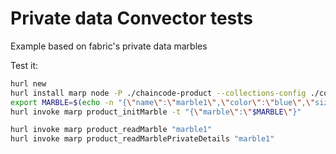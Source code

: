 # Private data Convector tests

Example based on fabric's private data marbles

Test it:

```bash
hurl new
hurl install marp node -P ./chaincode-product --collections-config ./collections.json
export MARBLE=$(echo -n "{\"name\":\"marble1\",\"color\":\"blue\",\"size\":35,\"owner\":\"tom\",\"price\":99}" | base64)
hurl invoke marp product_initMarble -t "{\"marble\":\"$MARBLE\"}"

hurl invoke marp product_readMarble "marble1"
hurl invoke marp product_readMarblePrivateDetails "marble1"
```